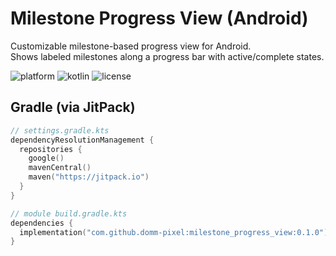 # Milestone Progress View (Android)

Customizable milestone-based progress view for Android.  
Shows labeled milestones along a progress bar with active/complete states.

![platform](https://img.shields.io/badge/platform-android-brightgreen)
![kotlin](https://img.shields.io/badge/kotlin-≥1.9-blue)
![license](https://img.shields.io/badge/license-Apache--2.0-lightgrey)

## Gradle (via JitPack)

```kotlin
// settings.gradle.kts
dependencyResolutionManagement {
  repositories {
    google()
    mavenCentral()
    maven("https://jitpack.io")
  }
}

// module build.gradle.kts
dependencies {
  implementation("com.github.domm-pixel:milestone_progress_view:0.1.0")
}